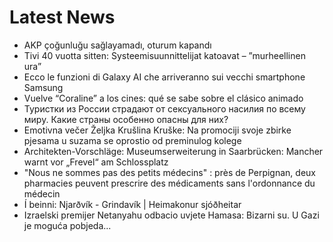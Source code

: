 # Latest News
-  AKP çoğunluğu sağlayamadı, oturum kapandı
-  Tivi 40 vuotta sitten: Systeemisuunnittelijat katoavat – ”murheellinen ura”
-  Ecco le funzioni di Galaxy AI che arriveranno sui vecchi smartphone Samsung
-  Vuelve “Coraline” a los cines: qué se sabe sobre el clásico animado
-  Туристки из России страдают от сексуального насилия по всему миру. Какие страны особенно опасны для них?
-  Emotivna večer Željka Krušlina Kruške: Na promociji svoje zbirke pjesama u suzama se oprostio od preminulog kolege
-  Architekten-Vorschläge: Museumserweiterung in Saarbrücken: Mancher warnt vor „Frevel“ am Schlossplatz
-  "Nous ne sommes pas des petits médecins" : près de Perpignan, deux pharmacies peuvent prescrire des médicaments sans l'ordonnance du médecin
-  Í beinni: Njarð­vík - Grinda­vík | Heimakonur sjóð­heitar
-  Izraelski premijer Netanyahu odbacio uvjete Hamasa: Bizarni su. U Gazi je moguća pobjeda...
